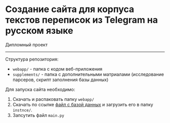 # Cоздание сайта для корпуса текстов переписок из Telegram на русском языке
Дипломный проект 
*** 
Структура репозитория:
* `webapp/` - папка с кодом веб-приложения
* `supplements/` - папка с дополнительными матриалами (исследование парсеров, скрипт заполнения базы данных)

Для запуска сайта необходимо:
1. Скачать и распаковать папку `webapp/`
2. Скачать по ссылке [файл с базой данных](https://drive.google.com/file/d/18pOo2sHSpc4O5SXquo6cmCP1UZDKcaWC/view?usp=sharing) и загрузить его в папку `instnce/`.
3. Запсутить файл `main.py`

